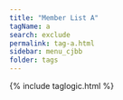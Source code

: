 ```yaml
---
title: "Member List A"
tagName: a
search: exclude
permalink: tag-a.html
sidebar: menu_cjbb
folder: tags
---
```

{% include taglogic.html %}
